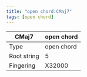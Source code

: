 ```yaml
---
title: "open chord:CMaj7"
tags: [open chord]
---
```


|CMaj7|open chord|
|---|---|
|Type|open chord|
|Root string|5|
|Fingering|X32000|

